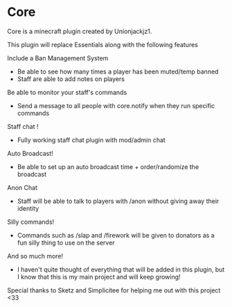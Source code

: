 # Core

Core is a minecraft plugin created by Unionjackjz1.

This plugin will replace Essentials along with the following features

Include a Ban Management System
 -  Be able to see how many times a player has been muted/temp banned
 -  Staff are able to add notes on players

Be able to monitor your staff's commands
 -  Send a message to all people with core.notify when they run specific commands

Staff chat !
 -  Fully working staff chat plugin with mod/admin chat

Auto Broadcast!
 -  Be able to set up an auto broadcast time + order/randomize the broadcast

Anon Chat
 -  Staff will be able to talk to players with /anon without giving away their identity

Silly commands!
 -  Commands such as /slap and /firework will be given to donators as a fun silly thing to use on the server



And so much more!
-  I haven't quite thought of everything that will be added in this plugin, but I know that this is my main project and will keep growing!


Special thanks to Sketz and Simplicitee for helping me out with this project <33
